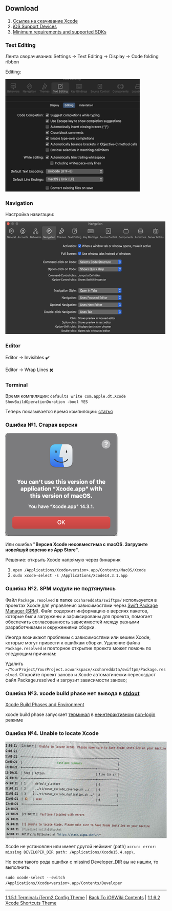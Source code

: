 ## Download

1. [Ссылка на скачивание Xcode](https://xcodereleases.com/)
2. [iOS Support Devices](https://github.com/filsv/iOSDeviceSupport)
3. [Minimum requirements and supported SDKs](https://developer.apple.com/support/xcode/)

### Text Editing

Лента сворачивания: Settings -> Text Editing -> Display -> Code folding ribbon

Editing:

<img src="https://github.com/eldaroid/pictures/blob/master/iOSWiki/TextEditing-Editing.jpeg?raw=true" alt="alt text" width="420" height="350">


### Navigation 
Настройка навигации:

<img src="https://github.com/eldaroid/pictures/blob/master/other/navigation_Xcode.png?raw=true" alt="alt text" width="500" height="350">

### Editor

Editor -> Invisibles :heavy_check_mark:

Editor -> Wrap Lines :heavy_multiplication_x:

### Terminal

Время компиляции: `defaults write com.apple.dt.Xcode ShowBuildOperationDuration -bool YES`

Теперь показывается время компиляции: [статья](https://flexiple.com/ios/xcode-build-optimization-a-definitive-guide/#:~:text=Note%201)

### Ошибка №1. Старая версия

<img src="https://github.com/eldaroid/pictures/blob/master/iOSWiki/IosDevTools/XcodeVersionError.png?raw=true" alt="XcodeVersionError" width="350" height="320">

Или ошибка **"Версия Xcode несовместима с macOS. Загрузите новейшуй версию из App Store"**.

Решение: открыть Xcode напрямую через бинарник

1) `open /Applications/Xcode<version>.app/Contents/MacOS/Xcode`
2) `sudo xcode-select -s /Applications/Xcode14.3.1.app`

### Ошибка №2. SPM модули не подтянулись

Файл `Package.resolved` в папке `xcshareddata/swiftpm/` используется в проектах Xcode для управления зависимостями через [Swift Package Manager (SPM)](/4%20Linkage/4.2%20IosDevTools/4.2.1%20Building/4.2.1.2%20DependenciesManagement.md). Файл содержит информацию о версиях пакетов, которые были загружены и зафиксированы для проекта, помогает обеспечить согласованность зависимостей между разными разработчиками и окружениями сборки.

Иногда возникают проблемы с зависимостями или кешем Xcode, которые могут привести к ошибкам сборки. Удаление файла `Package.resolved` и повторное открытие проекта может помочь по следующим причинам:

Удалить `~/YourProject/YourProject.xcworkspace/xcshareddata/swiftpm/Package.resolved`. Откройте проект заново и Xcode автоматически пересоздаст файл Package.resolved и загрузит зависимости заново;

### Ошибка №3. xcode build phase нет вывода в [stdout](https://github.com/eldaroid/iOSWiki/blob/master/1%20Common/1.3%20Terminal/1.3.0%20Terminal.md#pipes)

[Xcode Build Phases and Environment](https://mgrebenets.github.io/xcode/2019/04/04/xcode-build-phases-and-environment)

xcode build phase запускает [терминал](/1%20Common/1.3%20Terminal/1.3.0%20Terminal.md) в [неинтерактивном](/1%20Common/1.3%20Terminal/1.3.3%20CLI/1.3.3.1%20Shells.md) [non-login](/1%20Common/1.3%20Terminal/1.3.3%20CLI/1.3.3.1%20Shells.md) режиме


### Ошибка  №4. Unable to locate Xcode

<img src="https://github.com/eldaroid/pictures/blob/master/iOSWiki/Frameworks/ErrorXcodeUnableLocate.jpeg?raw=true" alt="ErrorXcodeUnableLocate" width="600" height="300">

Xcode не установлен или имеет другой нейминг (path) `xcrun: error: missing DEVELOPER_DIR path: /Applications/Xcode15.4.app\`.

Но если такого рода ошибки с missind Developer_DIR вы не нашли, то выполнить:

`sudo xcode-select --switch /Applications/Xcode<version>.app/Contents/Developer`

---

[1.1.5.1 Terminal+iTerm2 Config Theme](../1.1.5%20Terminal+iTerm2/1.1.5.1%20HowToUseCustomProfileFiles.md) | [Back To iOSWiki Contents](https://github.com/eldaroid/iOSWiki) | [1.1.6.2 Xcode Shortcuts Theme](./1.1.6.2%20Shortcuts.md)